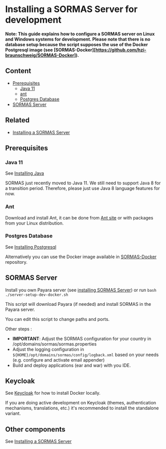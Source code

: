 

# Installing a SORMAS Server for development
**Note: This guide explains how to configure a SORMAS server on Linux and Windows systems for development. Please note that there is no database setup because the script supposes the use of the Docker Postgresql image (see [SORMAS-Docker][https://github.com/hzi-braunschweig/SORMAS-Docker]).**

## Content
* [Prerequisites](#prerequisites)
  * [Java 11](#java-11)
  * [ant](#ant)
  * [Postgres Database](#postgres-database)
* [SORMAS Server](#sormas-server)

## Related
* [Installing a SORMAS Server](SERVER_SETUP.md)

## Prerequisites

### Java 11
See [Installing Java](SERVER_SETUP.md#java-11)

SORMAS just recently moved to Java 11. We still need to support Java 8 for a transition period. Therefore, please just 
use Java 8 language features for now.

### Ant

Download and install Ant, it can be done from [Ant site](https://ant.apache.org/bindownload.cgi) or with packages from your Linux distribution.

### Postgres Database

See [Installing Postgresql](SERVER_SETUP.md#postgres-database)

Alternatively you can use the Docker image available in [SORMAS-Docker](https://github.com/hzi-braunschweig/SORMAS-Docker) repository.

## SORMAS Server

Install you own Payara server (see [installing SORMAS Server](SERVER_SETUP.md#sormas-server)) or run ``bash ./server-setup-dev-docker.sh``

This script will download Payara (if needed) and install SORMAS in the Payara server.

You can edit this script to change paths and ports.

Other steps :
* **IMPORTANT**: Adjust the SORMAS configuration for your country in /opt/domains/sormas/sormas.properties
* Adjust the logging configuration in ``${HOME}/opt/domains/sormas/config/logback.xml`` based on your needs (e.g. configure and activate email appender)
* Build and deploy applications (ear and war) with you IDE.

## Keycloak

See [Keycloak](SERVER_SETUP.md#keycloak-server) for how to install Docker locally.

If you are doing active development on Keycloak (themes, authentication mechanisms, translations, etc.) it's recommended to install the standalone variant.


## Other components

See [Installing a SORMAS Server](SERVER_SETUP.md)
